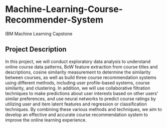 # Machine-Learning-Course-Recommender-System
IBM Machine Learning Capstone

## Project Description

In this project, we will conduct exploratory data analysis to understand online course data patterns, BoW feature extraction from course titles and descriptions, cosine similarity measurement to determine the similarity between courses, as well as build three course recommendation systems using different methods, including user profile-based systems, course similarity, and clustering. In addition, we will use collaborative filtration techniques to make predictions about user interests based on other users' similar preferences, and use neural networks to predict course ratings by utilizing user and item latent features and regression or classification techniques. By combining these various methods and techniques, we aim to develop an effective and accurate course recommendation system to improve the online learning experience.
